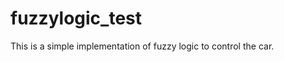 fuzzylogic_test
===============

This is a simple implementation of fuzzy logic to control the car.

